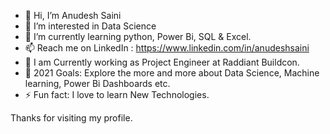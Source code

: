 - 👋 Hi, I’m Anudesh Saini
- 👀 I’m interested in Data Science
- 🌱 I’m currently learning python, Power Bi, SQL & Excel. 
- 📫 Reach me on LinkedIn : https://www.linkedin.com/in/anudeshsaini
- 🔭 I am Currently working as Project Engineer at Raddiant Buildcon.
- 🥅 2021 Goals: Explore the more and more about Data Science, Machine learning, Power Bi Dashboards etc.
- ⚡ Fun fact: I love to learn New Technologies.





Thanks for visiting my profile.
